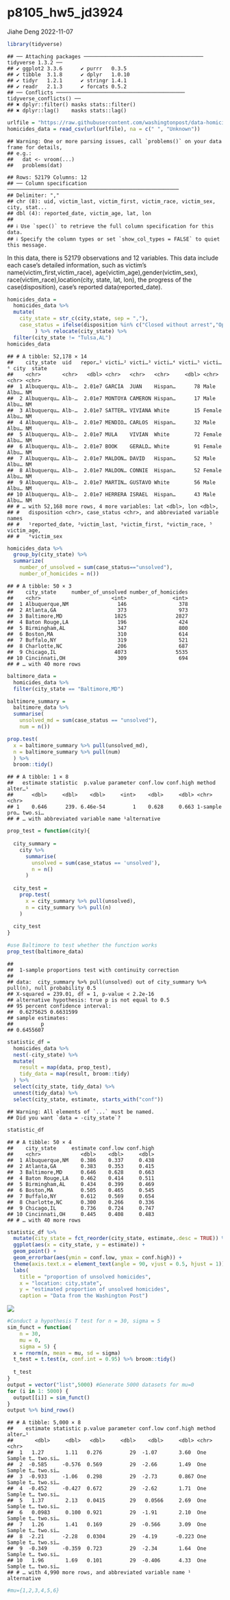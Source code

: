 p8105_hw5_jd3924
================
Jiahe Deng
2022-11-07

``` r
library(tidyverse)
```

    ## ── Attaching packages ─────────────────────────────────────── tidyverse 1.3.2 ──
    ## ✔ ggplot2 3.3.6      ✔ purrr   0.3.5 
    ## ✔ tibble  3.1.8      ✔ dplyr   1.0.10
    ## ✔ tidyr   1.2.1      ✔ stringr 1.4.1 
    ## ✔ readr   2.1.3      ✔ forcats 0.5.2 
    ## ── Conflicts ────────────────────────────────────────── tidyverse_conflicts() ──
    ## ✖ dplyr::filter() masks stats::filter()
    ## ✖ dplyr::lag()    masks stats::lag()

``` r
urlfile = "https://raw.githubusercontent.com/washingtonpost/data-homicides/master/homicide-data.csv"
homicides_data = read_csv(url(urlfile), na = c(" ", "Unknown"))
```

    ## Warning: One or more parsing issues, call `problems()` on your data frame for details,
    ## e.g.:
    ##   dat <- vroom(...)
    ##   problems(dat)

    ## Rows: 52179 Columns: 12
    ## ── Column specification ────────────────────────────────────────────────────────
    ## Delimiter: ","
    ## chr (8): uid, victim_last, victim_first, victim_race, victim_sex, city, stat...
    ## dbl (4): reported_date, victim_age, lat, lon
    ## 
    ## ℹ Use `spec()` to retrieve the full column specification for this data.
    ## ℹ Specify the column types or set `show_col_types = FALSE` to quiet this message.

In this data, there is 52179 observations and 12 variables. This data
include each case’s detailed information, such as victim’s
name(victim_first,victim_race), age(victim_age),gender(victim_sex),
race(victim_race),location(city, state, lat, lon), the progress of the
case(disposition), case’s reported data(reported_date).

``` r
homicides_data = 
  homicides_data %>%
  mutate(
    city_state = str_c(city,state, sep = ","),
    case_status = ifelse(disposition %in% c("Closed without arrest","Open/No arrest"), "unsolved","solved")
         ) %>% relocate(city_state) %>% 
  filter(city_state != "Tulsa,AL")
homicides_data
```

    ## # A tibble: 52,178 × 14
    ##    city_state  uid   repor…¹ victi…² victi…³ victi…⁴ victi…⁵ victi…⁶ city  state
    ##    <chr>       <chr>   <dbl> <chr>   <chr>   <chr>     <dbl> <chr>   <chr> <chr>
    ##  1 Albuquerqu… Alb-…  2.01e7 GARCIA  JUAN    Hispan…      78 Male    Albu… NM   
    ##  2 Albuquerqu… Alb-…  2.01e7 MONTOYA CAMERON Hispan…      17 Male    Albu… NM   
    ##  3 Albuquerqu… Alb-…  2.01e7 SATTER… VIVIANA White        15 Female  Albu… NM   
    ##  4 Albuquerqu… Alb-…  2.01e7 MENDIO… CARLOS  Hispan…      32 Male    Albu… NM   
    ##  5 Albuquerqu… Alb-…  2.01e7 MULA    VIVIAN  White        72 Female  Albu… NM   
    ##  6 Albuquerqu… Alb-…  2.01e7 BOOK    GERALD… White        91 Female  Albu… NM   
    ##  7 Albuquerqu… Alb-…  2.01e7 MALDON… DAVID   Hispan…      52 Male    Albu… NM   
    ##  8 Albuquerqu… Alb-…  2.01e7 MALDON… CONNIE  Hispan…      52 Female  Albu… NM   
    ##  9 Albuquerqu… Alb-…  2.01e7 MARTIN… GUSTAVO White        56 Male    Albu… NM   
    ## 10 Albuquerqu… Alb-…  2.01e7 HERRERA ISRAEL  Hispan…      43 Male    Albu… NM   
    ## # … with 52,168 more rows, 4 more variables: lat <dbl>, lon <dbl>,
    ## #   disposition <chr>, case_status <chr>, and abbreviated variable names
    ## #   ¹​reported_date, ²​victim_last, ³​victim_first, ⁴​victim_race, ⁵​victim_age,
    ## #   ⁶​victim_sex

``` r
homicides_data %>%
  group_by(city_state) %>%
  summarize(
    number_of_unsolved = sum(case_status=="unsolved"),
    number_of_homicides = n())
```

    ## # A tibble: 50 × 3
    ##    city_state     number_of_unsolved number_of_homicides
    ##    <chr>                       <int>               <int>
    ##  1 Albuquerque,NM                146                 378
    ##  2 Atlanta,GA                    373                 973
    ##  3 Baltimore,MD                 1825                2827
    ##  4 Baton Rouge,LA                196                 424
    ##  5 Birmingham,AL                 347                 800
    ##  6 Boston,MA                     310                 614
    ##  7 Buffalo,NY                    319                 521
    ##  8 Charlotte,NC                  206                 687
    ##  9 Chicago,IL                   4073                5535
    ## 10 Cincinnati,OH                 309                 694
    ## # … with 40 more rows

``` r
baltimore_data = 
  homicides_data %>%
  filter(city_state == "Baltimore,MD")

baltimore_summary = 
  baltimore_data %>%
  summarise(
    unsolved_md = sum(case_status == "unsolved"),
    num = n())

prop.test(
  x = baltimore_summary %>% pull(unsolved_md),
  n = baltimore_summary %>% pull(num)
  ) %>%
  broom::tidy()
```

    ## # A tibble: 1 × 8
    ##   estimate statistic  p.value parameter conf.low conf.high method        alter…¹
    ##      <dbl>     <dbl>    <dbl>     <int>    <dbl>     <dbl> <chr>         <chr>  
    ## 1    0.646      239. 6.46e-54         1    0.628     0.663 1-sample pro… two.si…
    ## # … with abbreviated variable name ¹​alternative

``` r
prop_test = function(city){
  
  city_summary = 
    city %>% 
      summarise(
        unsolved = sum(case_status == 'unsolved'),
        n = n()
      )
  
  city_test = 
    prop.test(
      x = city_summary %>% pull(unsolved),
      n = city_summary %>% pull(n)
    )
  
  city_test
}
```

``` r
#use Baltimore to test whether the function works
prop_test(baltimore_data)
```

    ## 
    ##  1-sample proportions test with continuity correction
    ## 
    ## data:  city_summary %>% pull(unsolved) out of city_summary %>% pull(n), null probability 0.5
    ## X-squared = 239.01, df = 1, p-value < 2.2e-16
    ## alternative hypothesis: true p is not equal to 0.5
    ## 95 percent confidence interval:
    ##  0.6275625 0.6631599
    ## sample estimates:
    ##         p 
    ## 0.6455607

``` r
statistic_df =
  homicides_data %>%
  nest(-city_state) %>%
  mutate(
    result = map(data, prop_test),
    tidy_data = map(result, broom::tidy)
  ) %>%
  select(city_state, tidy_data) %>%
  unnest(tidy_data) %>%
  select(city_state, estimate, starts_with("conf"))
```

    ## Warning: All elements of `...` must be named.
    ## Did you want `data = -city_state`?

``` r
statistic_df
```

    ## # A tibble: 50 × 4
    ##    city_state     estimate conf.low conf.high
    ##    <chr>             <dbl>    <dbl>     <dbl>
    ##  1 Albuquerque,NM    0.386    0.337     0.438
    ##  2 Atlanta,GA        0.383    0.353     0.415
    ##  3 Baltimore,MD      0.646    0.628     0.663
    ##  4 Baton Rouge,LA    0.462    0.414     0.511
    ##  5 Birmingham,AL     0.434    0.399     0.469
    ##  6 Boston,MA         0.505    0.465     0.545
    ##  7 Buffalo,NY        0.612    0.569     0.654
    ##  8 Charlotte,NC      0.300    0.266     0.336
    ##  9 Chicago,IL        0.736    0.724     0.747
    ## 10 Cincinnati,OH     0.445    0.408     0.483
    ## # … with 40 more rows

``` r
statistic_df %>%
  mutate(city_state = fct_reorder(city_state, estimate,.desc = TRUE)) %>%
  ggplot(aes(x = city_state, y = estimate)) +
  geom_point() +
  geom_errorbar(aes(ymin = conf.low, ymax = conf.high)) +
  theme(axis.text.x = element_text(angle = 90, vjust = 0.5, hjust = 1)) +
  labs(
    title = "proportion of unsolved homicides",
    x = "location: city,state",
    y = "estimated proportion of unsolved homicides",
    caption = "Data from the Washington Post")
```

![](p8105_hw5_jd3924_files/figure-gfm/unnamed-chunk-9-1.png)<!-- -->

``` r
#Conduct a hypothesis T test for n = 30, sigma = 5
sim_funct = function( 
    n = 30, 
    mu = 0,
    sigma = 5) {
  x = rnorm(n, mean = mu, sd = sigma)
  t_test = t.test(x, conf.int = 0.95) %>% broom::tidy()
  
  t_test
}
output = vector("list",5000) #Generate 5000 datasets for mu=0
for (i in 1: 5000) {
  output[[i]] = sim_funct()
}
output %>% bind_rows()
```

    ## # A tibble: 5,000 × 8
    ##    estimate statistic p.value parameter conf.low conf.high method        alter…¹
    ##       <dbl>     <dbl>   <dbl>     <dbl>    <dbl>     <dbl> <chr>         <chr>  
    ##  1   1.27       1.11   0.276         29  -1.07       3.60  One Sample t… two.si…
    ##  2  -0.585     -0.576  0.569         29  -2.66       1.49  One Sample t… two.si…
    ##  3  -0.933     -1.06   0.298         29  -2.73       0.867 One Sample t… two.si…
    ##  4  -0.452     -0.427  0.672         29  -2.62       1.71  One Sample t… two.si…
    ##  5   1.37       2.13   0.0415        29   0.0566     2.69  One Sample t… two.si…
    ##  6   0.0983     0.100  0.921         29  -1.91       2.10  One Sample t… two.si…
    ##  7   1.26       1.41   0.169         29  -0.566      3.09  One Sample t… two.si…
    ##  8  -2.21      -2.28   0.0304        29  -4.19      -0.223 One Sample t… two.si…
    ##  9  -0.349     -0.359  0.723         29  -2.34       1.64  One Sample t… two.si…
    ## 10   1.96       1.69   0.101         29  -0.406      4.33  One Sample t… two.si…
    ## # … with 4,990 more rows, and abbreviated variable name ¹​alternative

``` r
#mu={1,2,3,4,5,6}
```
